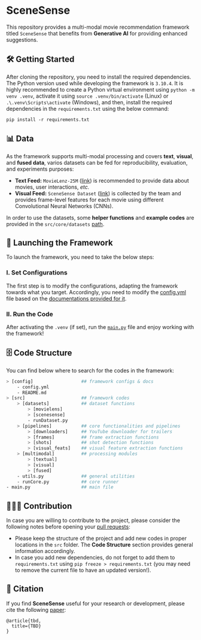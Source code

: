 # SceneSense

This repository provides a multi-modal movie recommendation framework titled `SceneSense` that benefits from **Generative AI** for providing enhanced suggestions.

## 🛠️ Getting Started

After cloning the repository, you need to install the required dependencies. The Python version used while developing the framework is `3.10.4`. It is highly recommended to create a Python virtual environment using `python -m venv .venv`, activate it using `source .venv/bin/activate` (Linux) or `.\.venv\Scripts\activate` (Windows), and then, install the required dependencies in the `requirements.txt` using the below command:

```
pip install -r requirements.txt
```

## 📊 Data

As the framework supports multi-modal processing and covers **text**, **visual**, and **fused data**, varios datasets can be fed for reproducibility, evaluation, and experiments purposes:

- **Text Feed:** `MovieLenz-25M` ([link](https://grouplens.org/datasets/movielens/25m/)) is recommended to provide data about movies, user interactions, _etc._
- **Visual Feed:** `SceneSense Dataset` ([link](https://huggingface.co/datasets/alitourani/moviefeats_visual)) is collected by the team and provides frame-level features for each movie using different Convolutional Neural Networks (CNNs).

In order to use the datasets, some **helper functions** and **example codes** are provided in the `src/core/datasets` [path](/src/datasets/scenesense/).

## 🚀 Launching the Framework

To launch the framework, you need to take the below steps:

### I. Set Configurations

The first step is to modify the configurations, adapting the framework towards what you target. Accordingly, you need to modify the [config.yml](/config/config.yml) file based on the [documentations provided for it](/config/README.md).

### II. Run the Code

After activating the `.venv` (if set), run the [`main.py`](/main.py) file and enjoy working with the framework!

## 🗄️ Code Structure

You can find below where to search for the codes in the framework:

```bash
> [config]                  ## framework configs & docs
    - config.yml
    - README.md
> [src]                     ## framework codes
    > [datasets]            ## dataset functions
        > [movielens]
        > [scenesense]
        - runDataset.py
    > [pipelines]           ## core functionalities and pipelines
        > [downloaders]     ## YouTube downloader for trailers
        > [frames]          ## frame extraction functions
        > [shots]           ## shot detection functions
        > [visual_feats]    ## visual feature extraction functions
    > [multimodal]          ## processing modules
        > [textual]
        > [visual]
        > [fused]
    - utils.py              ## general utilities
    - runCore.py            ## core runner
- main.py                   ## main file
```

## 👨🏻‍💻 Contribution

In case you are willing to contribute to the project, please consider the following notes before opening your [pull requests](https://github.com/RecSys-lab/SceneSense/pulls):

- Please keep the structure of the project and add new codes in proper locations in the `src` folder. The **Code Structure** section provides general information accordingly.
- In case you add new dependencies, do not forget to add them to `requirements.txt` using `pip freeze > requirements.txt` (you may need to remove the current file to have an updated version!).

## 📝 Citation

If you find **SceneSense** useful for your research or development, please cite the following [paper](#):

```
@article{tbd,
  title={TBD}
}
```
